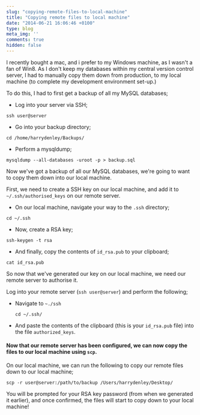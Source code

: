 ```yaml
---
slug: "copying-remote-files-to-local-machine"
title: "Copying remote files to local machine"
date: "2014-06-21 16:06:46 +0100"
type: blog
meta_img: ''
comments: true
hidden: false
---
```


I recently bought a mac, and i prefer to my Windows machine, as I wasn't a fan of Win8. As I don't keep my databases within my central version control server, I had to manually copy them down from production, to my local machine (to complete my development environment set-up.)

To do this, I had to first get a backup of all my MySQL databases;

 * Log into your server via SSH;
 
 `ssh user@server`
 
 * Go into your backup directory;
 
 `cd /home/harrydenley/Backups/`
 
 * Perform a mysqldump;
 
 `mysqldump --all-databases -uroot -p > backup.sql`
 
 Now we've got a backup of all our MySQL databases, we're going to want to copy them down into our local machine.
 
 First, we need to create a SSH key on our local machine, and add it to `~/.ssh/authorised_keys` on our remote server.
 
 * On our local machine, navigate your way to the `.ssh` directory;
  
  `cd ~/.ssh`
  
 * Now, create a RSA key;

  `ssh-keygen -t rsa`
  
 * And finally, copy the contents of `id_rsa.pub` to your clipboard;
 
 `cat id_rsa.pub`
 
 So now that we've generated our key on our local machine, we need our remote server to authorise it.
 
 Log into your remote server (`ssh user@server`) and perform the following;
 
 * Navigate to `~./ssh`
  
   `cd ~/.ssh/`
   
* And paste the contents of the clipboard (this is your `id_rsa.pub` file) into the file `authorized_keys`.


#### Now that our remote server has been configured, we can now copy the files to our local machine using `scp`.

On our local machine, we can run the following to copy our remote files down to our local machine;
  
`scp -r user@server:/path/to/backup /Users/harrydenley/Desktop/`

You will be prompted for your RSA key password (from when we generated it earlier), and once confirmed, the files will start to copy down to your local machine!